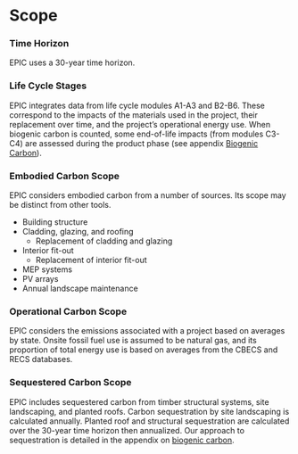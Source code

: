 # Scope

### Time Horizon

EPIC uses a 30-year time horizon.

### Life Cycle Stages

EPIC integrates data from life cycle modules A1-A3 and B2-B6. These correspond to the impacts of the materials used in the project, their replacement over time, and the project’s operational energy use. When biogenic carbon is counted, some end-of-life impacts (from modules C3-C4) are assessed during the product phase (see appendix [Biogenic Carbon](../appendices/biogenic-carbon.md)).

### Embodied Carbon Scope

EPIC considers embodied carbon from a number of sources. Its scope may be distinct from other tools.&#x20;

* Building structure
* Cladding, glazing, and roofing
  * Replacement of cladding and glazing
* Interior fit-out
  * Replacement of interior fit-out
* MEP systems
* PV arrays
* Annual landscape maintenance

### Operational Carbon Scope

EPIC considers the emissions associated with a project based on averages by state. Onsite fossil fuel use is assumed to be natural gas, and its proportion of total energy use is based on averages from the CBECS and RECS databases.

### Sequestered Carbon Scope

EPIC includes sequestered carbon from timber structural systems, site landscaping, and planted roofs. Carbon sequestration by site landscaping is calculated annually. Planted roof and structural sequestration are calculated over the 30-year time horizon then annualized.  Our approach to sequestration is detailed in the appendix on [biogenic carbon](../appendices/biogenic-carbon.md).

